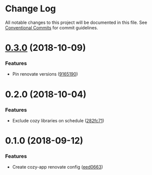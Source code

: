 # Change Log

All notable changes to this project will be documented in this file.
See [Conventional Commits](https://conventionalcommits.org) for commit guidelines.

<a name="0.3.0"></a>
# [0.3.0](https://github.com/cozy/cozy-libs/compare/renovate-config-cozy-app@0.2.0...renovate-config-cozy-app@0.3.0) (2018-10-09)


### Features

* Pin renovate versions ([9165190](https://github.com/cozy/cozy-libs/commit/9165190))




<a name="0.2.0"></a>
# 0.2.0 (2018-10-04)


### Features

* Exclude cozy libraries on schedule ([282fc71](https://github.com/cozy/cozy-libs/commit/282fc71))




<a name="0.1.0"></a>
# 0.1.0 (2018-09-12)


### Features

* Create cozy-app renovate config ([eed0663](https://github.com/cozy/cozy-libs/commit/eed0663))
